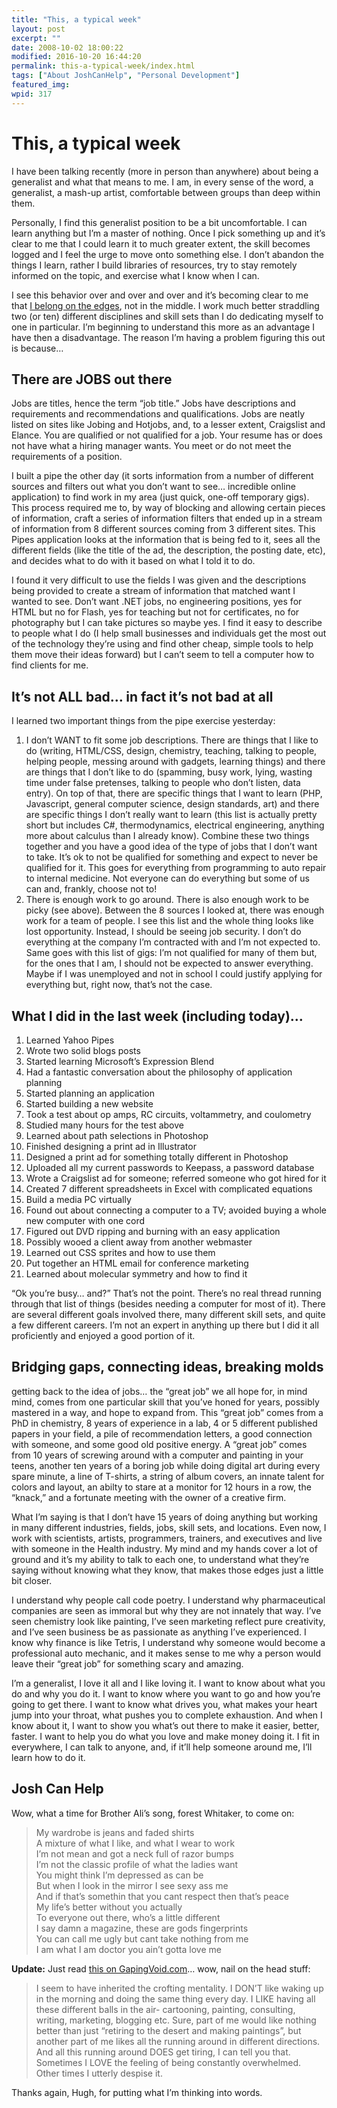 ```yaml
---
title: "This, a typical week"
layout: post
excerpt: ""
date: 2008-10-02 18:00:22
modified: 2016-10-20 16:44:20
permalink: this-a-typical-week/index.html
tags: ["About JoshCanHelp", "Personal Development"]
featured_img: 
wpid: 317
---
```


# This, a typical week

I have been talking recently (more in person than anywhere) about being a generalist and what that means to me. I am, in every sense of the word, a generalist, a mash-up artist, comfortable between groups than deep within them.

Personally, I find this generalist position to be a bit uncomfortable. I can learn anything but I’m a master of nothing. Once I pick something up and it’s clear to me that I could learn it to much greater extent, the skill becomes logged and I feel the urge to move onto something else. I don’t abandon the things I learn, rather I build libraries of resources, try to stay remotely informed on the topic, and exercise what I know when I can.

I see this behavior over and over and over and it’s becoming clear to me that [I belong on the edges](http://gapingvoid.com/blog/2008/08/27/live-on-the-edges-or-not-at-all/), not in the middle. I work much better straddling two (or ten) different disciplines and skill sets than I do dedicating myself to one in particular. I’m beginning to understand this more as an advantage I have then a disadvantage. The reason I’m having a problem figuring this out is because…

There are JOBS out there
------------------------

Jobs are titles, hence the term “job title.” Jobs have descriptions and requirements and recommendations and qualifications. Jobs are neatly listed on sites like Jobing and Hotjobs, and, to a lesser extent, Craigslist and Elance. You are qualified or not qualified for a job. Your resume has or does not have what a hiring manager wants. You meet or do not meet the requirements of a position.

I built a pipe the other day (it sorts information from a number of different sources and filters out what you don’t want to see… incredible online application) to find work in my area (just quick, one-off temporary gigs). This process required me to, by way of blocking and allowing certain pieces of information, craft a series of information filters that ended up in a stream of information from 8 different sources coming from 3 different sites. This Pipes application looks at the information that is being fed to it, sees all the different fields (like the title of the ad, the description, the posting date, etc), and decides what to do with it based on what I told it to do.

I found it very difficult to use the fields I was given and the descriptions being provided to create a stream of information that matched want I wanted to see. Don’t want .NET jobs, no engineering positions, yes for HTML but no for Flash, yes for teaching but not for certificates, no for photography but I can take pictures so maybe yes. I find it easy to describe to people what I do (I help small businesses and individuals get the most out of the technology they’re using and find other cheap, simple tools to help them move their ideas forward) but I can’t seem to tell a computer how to find clients for me.

It’s not ALL bad… in fact it’s not bad at all
---------------------------------------------

I learned two important things from the pipe exercise yesterday:

1. I don’t WANT to fit some job descriptions. There are things that I like to do (writing, HTML/CSS, design, chemistry, teaching, talking to people, helping people, messing around with gadgets, learning things) and there are things that I don’t like to do (spamming, busy work, lying, wasting time under false pretenses, talking to people who don’t listen, data entry). On top of that, there are specific things that I want to learn (PHP, Javascript, general computer science, design standards, art) and there are specific things I don’t really want to learn (this list is actually pretty short but includes C#, thermodynamics, electrical engineering, anything more about calculus than I already know). Combine these two things together and you have a good idea of the type of jobs that I don’t want to take. It’s ok to not be qualified for something and expect to never be qualified for it. This goes for everything from programming to auto repair to internal medicine. Not everyone can do everything but some of us can and, frankly, choose not to!
2. There is enough work to go around. There is also enough work to be picky (see above). Between the 8 sources I looked at, there was enough work for a team of people. I see this list and the whole thing looks like lost opportunity. Instead, I should be seeing job security. I don’t do everything at the company I’m contracted with and I’m not expected to. Same goes with this list of gigs: I’m not qualified for many of them but, for the ones that I am, I should not be expected to answer everything. Maybe if I was unemployed and not in school I could justify applying for everything but, right now, that’s not the case.

What I did in the last week (including today)…
----------------------------------------------

1. Learned Yahoo Pipes
2. Wrote two solid blogs posts
3. Started learning Microsoft’s Expression Blend
4. Had a fantastic conversation about the philosophy of application planning
5. Started planning an application
6. Started building a new website
7. Took a test about op amps, RC circuits, voltammetry, and coulometry
8. Studied many hours for the test above
9. Learned about path selections in Photoshop
10. Finished designing a print ad in Illustrator
11. Designed a print ad for something totally different in Photoshop
12. Uploaded all my current passwords to Keepass, a password database
13. Wrote a Craigslist ad for someone; referred someone who got hired for it
14. Created 7 different spreadsheets in Excel with complicated equations
15. Build a media PC virtually
16. Found out about connecting a computer to a TV; avoided buying a whole new computer with one cord
17. Figured out DVD ripping and burning with an easy application
18. Possibly wooed a client away from another webmaster
19. Learned out CSS sprites and how to use them
20. Put together an HTML email for conference marketing
21. Learned about molecular symmetry and how to find it

“Ok you’re busy… and?” That’s not the point. There’s no real thread running through that list of things (besides needing a computer for most of it). There are several different goals involved there, many different skill sets, and quite a few different careers. I’m not an expert in anything up there but I did it all proficiently and enjoyed a good portion of it.

Bridging gaps, connecting ideas, breaking molds
-----------------------------------------------

getting back to the idea of jobs… the “great job” we all hope for, in mind mind, comes from one particular skill that you’ve honed for years, possibly mastered in a way, and hope to expand from. This “great job” comes from a PhD in chemistry, 8 years of experience in a lab, 4 or 5 different published papers in your field, a pile of recommendation letters, a good connection with someone, and some good old positive energy. A “great job” comes from 10 years of screwing around with a computer and painting in your teens, another ten years of a boring job while doing digital art during every spare minute, a line of T-shirts, a string of album covers, an innate talent for colors and layout, an abilty to stare at a monitor for 12 hours in a row, the “knack,” and a fortunate meeting with the owner of a creative firm.

What I’m saying is that I don’t have 15 years of doing anything but working in many different industries, fields, jobs, skill sets, and locations. Even now, I work with scientists, artists, programmers, trainers, and executives and live with someone in the Health industry. My mind and my hands cover a lot of ground and it’s my ability to talk to each one, to understand what they’re saying without knowing what they know, that makes those edges just a little bit closer.

I understand why people call code poetry. I understand why pharmaceutical companies are seen as immoral but why they are not innately that way. I’ve seen chemistry look like painting, I’ve seen marketing reflect pure creativity, and I’ve seen business be as passionate as anything I’ve experienced. I know why finance is like Tetris, I understand why someone would become a professional auto mechanic, and it makes sense to me why a person would leave their “great job” for something scary and amazing.

I’m a generalist, I love it all and I like loving it. I want to know about what you do and why you do it. I want to know where you want to go and how you’re going to get there. I want to know what drives you, what makes your heart jump into your throat, what pushes you to complete exhaustion. And when I know about it, I want to show you what’s out there to make it easier, better, faster. I want to help you do what you love and make money doing it. I fit in everywhere, I can talk to anyone, and, if it’ll help someone around me, I’ll learn how to do it.

Josh Can Help
-------------

Wow, what a time for Brother Ali’s song, forest Whitaker, to come on:

> My wardrobe is jeans and faded shirts  
> A mixture of what I like, and what I wear to work  
> I’m not mean and got a neck full of razor bumps  
> I’m not the classic profile of what the ladies want  
> You might think I’m depressed as can be  
> But when I look in the mirror I see sexy ass me  
> And if that’s somethin that you cant respect then that’s peace  
> My life’s better without you actually  
> To everyone out there, who’s a little different  
> I say damn a magazine, these are gods fingerprints  
> You can call me ugly but cant take nothing from me  
> I am what I am doctor you ain’t gotta love me

**Update:** Just read [this on GapingVoid.com](http://gapingvoid.com/blog/2008/10/15/crofting-as-a-metaphor-for-the-new-world-of-work/)… wow, nail on the head stuff:

> I seem to have inherited the crofting mentality. I DON’T like waking up in the morning and doing the same thing every day. I LIKE having all these different balls in the air- cartooning, painting, consulting, writing, marketing, blogging etc. Sure, part of me would like nothing better than just “retiring to the desert and making paintings”, but another part of me likes all the running around in different directions. And all this running around DOES get tiring, I can tell you that. Sometimes I LOVE the feeling of being constantly overwhelmed. Other times I utterly despise it.

Thanks again, Hugh, for putting what I’m thinking into words.